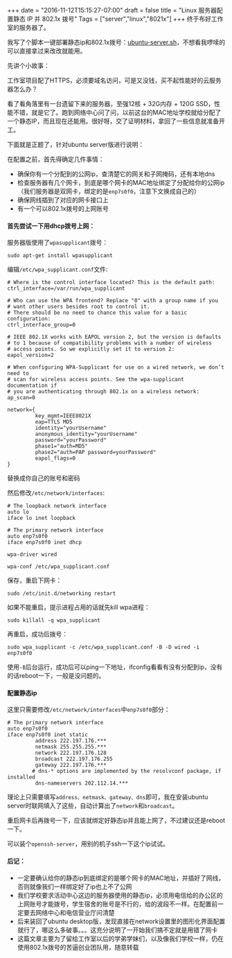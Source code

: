 +++
date = "2016-11-12T15:15:27-07:00"
draft = false
title = "Linux 服务器配置静态 IP 并 802.1x 拨号"
Tags = ["server","linux","8021x"]
+++
终于布好工作室的服务器了。

我写了个脚本一键部署静态ip和802.1x拨号：[ubuntu-server.sh](https://gist.github.com/chongg039/3310467e329e00de3b6b04aaae646f3c)，不想看我啰嗦的可以直接拿过来改改就能用。

先讲个小故事：

工作室项目配了HTTPS，必须要域名访问，可是又没钱，买不起性能好的云服务器怎么办？

看了看角落里有一台遗留下来的服务器，至强12核 + 32G内存 + 120G SSD，性能不错，就是它了。跑到网络中心问了问，以前这台的MAC地址学校就给分配了一个静态IP，而且现在还能用。很好呀，交了证明材料，拿回了一些信息就准备开工。

下面就是正题了，针对ubuntu server版进行说明：

在配置之前，首先得确定几件事情：

- 确保你有一个分配到的公网ip，查清楚它的网关和子网掩码，还有本地dns
- 检查服务器有几个网卡，到底是哪个网卡的MAC地址绑定了分配给你的公网ip（我们服务器是双网卡，绑定的是`enp7s0f0`，注意下文换成自己的）
- 确保网线插到了对应的网卡接口上
- 有一个可以802.1x拨号的上网账号

#### 首先尝试一下用dhcp拨号上网：

服务器版使用了`wpasupplicant`拨号：

```
sudo apt-get install wpasupplicant
```

编辑`/etc/wpa_supplicant.conf`文件:

```
# Where is the control interface located? This is the default path:
ctrl_interface=/var/run/wpa_supplicant

# Who can use the WPA frontend? Replace "0" with a group name if you
# want other users besides root to control it.
# There should be no need to chance this value for a basic configuration:
ctrl_interface_group=0

# IEEE 802.1X works with EAPOL version 2, but the version is defaults
# to 1 because of compatibility problems with a number of wireless
# access points. So we explicitly set it to version 2:
eapol_version=2

# When configuring WPA-Supplicant for use on a wired network, we don’t need to
# scan for wireless access points. See the wpa-supplicant documentation if
# you are authenticating through 802.1x on a wireless network:
ap_scan=0

network={
 ​        key_mgmt=IEEE8021X
         eap=TTLS MD5
 ​        identity="yourUsername"
         anonymous_identity="yourUsername"
 ​        password="yourPassword"
 ​        phase1="auth=MD5"
 ​        phase2="auth=PAP password=yourPassword"
 ​        eapol_flags=0
}
```

替换成你自己的账号和密码

然后修改`/etc/network/interfaces`:

```
# The loopback network interface
auto lo
iface lo inet loopback

# The primary network interface
auto enp7s0f0
iface enp7s0f0 inet dhcp

wpa-driver wired

wpa-conf /etc/wpa_supplicant.conf
```

保存，重启下网卡：

```
sudo /etc/init.d/networking restart
```

如果不能重启，提示进程占用的话就先kill wpa进程：

```
sudo killall -q wpa_supplicant
```

再重启，成功后拨号：

```
sudo wpa_supplicant -c /etc/wpa_supplicant.conf -B -D wired -i enp7s0f0
```

使用`-B`后台运行，成功后可以ping一下地址，ifconfig看看有没有分配到ip，没有的话reboot一下，一般是没问题的。

#### 配置静态ip

这里只需要修改`/etc/network/interfaces`中`enp7s0f0`部分：

```
# The primary network interface
auto enp7s0f0
iface enp7s0f0 inet static
         address 222.197.176.***
         netmask 255.255.255.***
​         network 222.197.176.128
 ​        broadcast 222.197.176.255
 		 gateway 222.197.176.***
​		 # dns-* options are implemented by the resolvconf package, if installed
		 dns-nameservers 202.112.14.***
```

理论上只需要填写`address、netmask、gateway、dns`即可，我在安装ubuntu server时联网填入了这些，自动计算出了`network`和`broadcast`。

重启网卡后再拨号一下，应该就绑定好静态ip并且能上网了，不过建议还是reboot一下。

可以装个`openssh-server`，用别的机子ssh一下这个ip试试。

#### 后记：

- 一定要确认给你的静态ip到底绑定的是哪个网卡的MAC地址，并插好了网线，否则就像我们一样绑定好了ip也上不了公网
- 我们学校要求活动中心这边的服务器使用的静态ip，必须用电信给的办公区的上网账号才能拨号，学生宿舍的账号是不行的，给的波段不一样。在配置前一定要去网络中心和电信营业厅问清楚
- 后来装回了ubuntu desktop版，发现直接在network设置里的图形化界面配置就行了，哪这么多破事。。。这充分说明了一开始我们搞不定就是用错了网卡
- 这篇文章主要为了留给工作室以后的学弟学妹们，以及像我们学校一样，仍在使用802.1x拨号的苦逼创业团队用，随意转载



